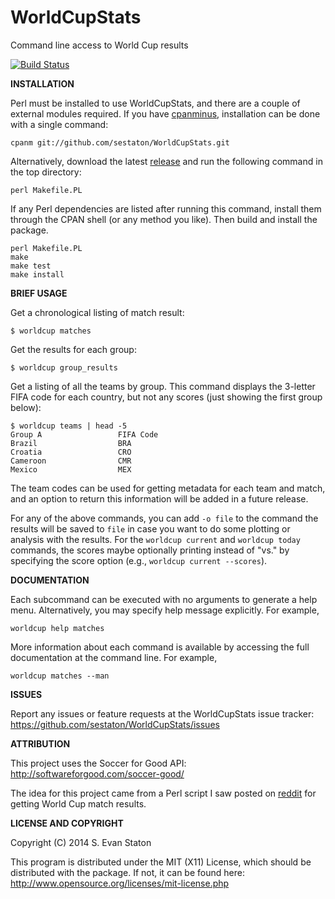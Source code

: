 WorldCupStats
=============

Command line access to World Cup results

[![Build Status](https://travis-ci.org/sestaton/WorldCupStats.svg?branch=master)](https://travis-ci.org/sestaton/WorldCupStats)

**INSTALLATION**

Perl must be installed to use WorldCupStats, and there are a couple of external modules required. If you have [cpanminus](https://metacpan.org/pod/App::cpanminus), installation can be done with a single command:

    cpanm git://github.com/sestaton/WorldCupStats.git

Alternatively, download the latest [release](https://github.com/sestaton/WorldCupStats/releases) and run the following command in the top directory:

    perl Makefile.PL

If any Perl dependencies are listed after running this command, install them through the CPAN shell (or any method you like). Then build and install the package.

    perl Makefile.PL
    make
    make test
    make install

**BRIEF USAGE**

Get a chronological listing of match result:

    $ worldcup matches

Get the results for each group:

    $ worldcup group_results

Get a listing of all the teams by group. This command displays the 3-letter FIFA code for each country, but not any scores (just showing the first group below):

    $ worldcup teams | head -5
    Group A                 FIFA Code
    Brazil                  BRA
    Croatia                 CRO
    Cameroon                CMR
    Mexico                  MEX

The team codes can be used for getting metadata for each team and match, and an option to return this information will be added in a future release.

For any of the above commands, you can add `-o file` to the command the results will be saved to `file` in case you want to do some plotting or analysis with the results. For the `worldcup current` and `worldcup today` commands, the scores maybe optionally printing instead of "vs." by specifying the score option (e.g., `worldcup current --scores`).

**DOCUMENTATION**

Each subcommand can be executed with no arguments to generate a help menu. Alternatively, you may specify help message explicitly. For example,

    worldcup help matches

More information about each command is available by accessing the full documentation at the command line. For example,

    worldcup matches --man

**ISSUES**

Report any issues or feature requests at the WorldCupStats issue tracker: https://github.com/sestaton/WorldCupStats/issues

**ATTRIBUTION**

This project uses the Soccer for Good API: http://softwareforgood.com/soccer-good/

The idea for this project came from a Perl script I saw posted on [reddit](http://www.reddit.com/r/perl/comments/28kt0s/world_cup_results_in_perl/) for getting World Cup match results.

**LICENSE AND COPYRIGHT**

Copyright (C) 2014 S. Evan Staton

This program is distributed under the MIT (X11) License, which should be distributed with the package. 
If not, it can be found here: http://www.opensource.org/licenses/mit-license.php